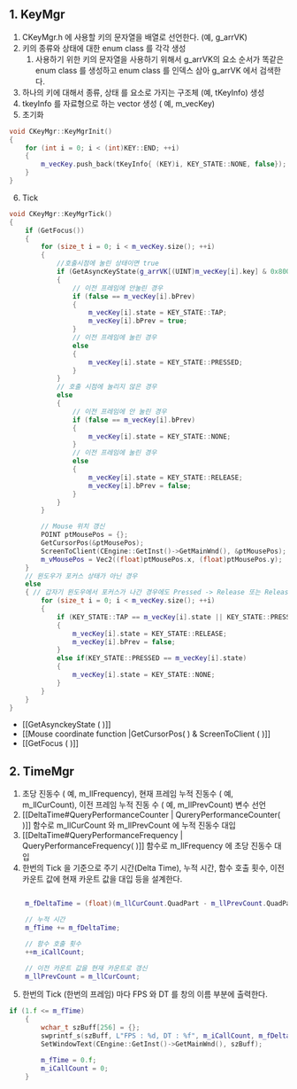 ## 1. KeyMgr

1. CKeyMgr.h 에 사용할 키의 문자열을 배열로 선언한다. (예, g_arrVK) 
2. 키의 종류와 상태에 대한 enum class 를 각각 생성
	1. 사용하기 위한 키의 문자열을 사용하기 위해서  g_arrVK의 요소 순서가 똑같은 enum class 를 생성하고 enum class 를 인덱스 삼아 g_arrVK 에서 검색한다.
3. 하나의 키에 대해서 종류, 상태 를 요소로 가지는 구조체 (예, tKeyInfo) 생성
4. tkeyInfo 를 자료형으로 하는 vector 생성 ( 예, m_vecKey)
5. 초기화
```c++
void CKeyMgr::KeyMgrInit()
{
	for (int i = 0; i < (int)KEY::END; ++i)
	{
		m_vecKey.push_back(tKeyInfo{ (KEY)i, KEY_STATE::NONE, false});
	}
}
```
6. Tick
```c++
void CKeyMgr::KeyMgrTick()
{
	if (GetFocus())
	{
		for (size_t i = 0; i < m_vecKey.size(); ++i)
		{
			//호출시점에 눌린 상태이면 true
			if (GetAsyncKeyState(g_arrVK[(UINT)m_vecKey[i].key] & 0x8000)) 
			{
				// 이전 프레임에 안눌린 경우
				if (false == m_vecKey[i].bPrev)
				{
					m_vecKey[i].state = KEY_STATE::TAP;
					m_vecKey[i].bPrev = true;
				}
				// 이전 프레임에 눌린 경우
				else
				{
					m_vecKey[i].state = KEY_STATE::PRESSED;
				}
			}
			// 호출 시점에 눌리지 않은 경우
			else
			{
				// 이전 프레임에 안 눌린 경우
				if (false == m_vecKey[i].bPrev)
				{
					m_vecKey[i].state = KEY_STATE::NONE;
				}
				// 이전 프레임에 눌린 경우
				else
				{
					m_vecKey[i].state = KEY_STATE::RELEASE;
					m_vecKey[i].bPrev = false;
				}
			}
		}

		// Mouse 위치 갱신
		POINT ptMousePos = {};
		GetCursorPos(&ptMousePos);
		ScreenToClient(CEngine::GetInst()->GetMainWnd(), &ptMousePos);
		m_vMousePos = Vec2((float)ptMousePos.x, (float)ptMousePos.y);
	}
	// 윈도우가 포커스 상태가 아닌 경우
	else
	{ // 갑자기 윈도우에서 포커스가 나간 경우에도 Pressed -> Release 또는 Release -> NONE 과정에서 일어나는 코드 실행을 위해 다음을 시행한다.
		for (size_t i = 0; i < m_vecKey.size(); ++i)
		{
			if (KEY_STATE::TAP == m_vecKey[i].state || KEY_STATE::PRESSED == m_vecKey[i].state)
			{
				m_vecKey[i].state = KEY_STATE::RELEASE;
				m_vecKey[i].bPrev = false;
			}
			else if(KEY_STATE::PRESSED == m_vecKey[i].state)
			{
				m_vecKey[i].state = KEY_STATE::NONE;
			}
		}
	}
}
```

- [[GetAsynckeyState ( )]]
- [[Mouse coordinate function |GetCursorPos( ) & ScreenToClient ( )]]
- [[GetFocus ( )]]

## 2. TimeMgr

1. 초당 진동수 ( 예, m_llFrequency), 현재 프레임 누적 진동수 ( 예, m_llCurCount), 이전 프레임 누적 진동 수 ( 예, m_llPrevCount) 변수 선언
2. [[DeltaTime#QueryPerformanceCounter | QureryPerformanceCounter( )]] 함수로 m_llCurCount 와 m_llPrevCount 에 누적 진동수 대입
3. [[DeltaTime#QueryPerformanceFrequency | QueryPerformanceFrequency( )]] 함수로 m_llFrequency 에 초당 진동수 대입
4. 한번의 Tick 을 기준으로 주기 시간(Delta Time), 누적 시간, 함수 호출 횟수, 이전 카운트 값에 현재 카운트 값을 대입 등을 설계한다.
```c++

	m_fDeltaTime = (float)(m_llCurCount.QuadPart - m_llPrevCount.QuadPart) / (float)m_llFrequency.QuadPart;

	// 누적 시간
	m_fTime += m_fDeltaTime;

	// 함수 호출 횟수
	++m_iCallCount;

	// 이전 카운트 값을 현재 카운트로 갱신
	m_llPrevCount = m_llCurCount;
``` 
5. 한번의 Tick (한번의 프레임) 마다 FPS 와 DT 를 창의 이름 부분에 출력한다.
```c++
if (1.f <= m_fTime)
	{
		wchar_t szBuff[256] = {};
		swprintf_s(szBuff, L"FPS : %d, DT : %f", m_iCallCount, m_fDeltaTime);
		SetWindowText(CEngine::GetInst()->GetMainWnd(), szBuff);

		m_fTime = 0.f;
		m_iCallCount = 0;
	}
```